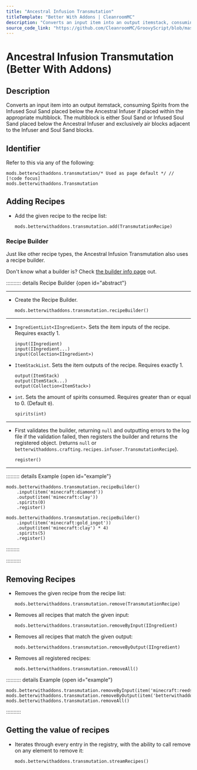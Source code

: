 ```yaml
---
title: "Ancestral Infusion Transmutation"
titleTemplate: "Better With Addons | CleanroomMC"
description: "Converts an input item into an output itemstack, consuming Spirits from the Infused Soul Sand placed below the Ancestral Infuser if placed within the appropriate multiblock. The multiblock is either Soul Sand or Infused Soul Sand placed below the Ancestral Infuser and exclusively air blocks adjacent to the Infuser and Soul Sand blocks."
source_code_link: "https://github.com/CleanroomMC/GroovyScript/blob/master/src/main/java/com/cleanroommc/groovyscript/compat/mods/betterwithaddons/Transmutation.java"
---
```


# Ancestral Infusion Transmutation (Better With Addons)

## Description

Converts an input item into an output itemstack, consuming Spirits from the Infused Soul Sand placed below the Ancestral Infuser if placed within the appropriate multiblock. The multiblock is either Soul Sand or Infused Soul Sand placed below the Ancestral Infuser and exclusively air blocks adjacent to the Infuser and Soul Sand blocks.

## Identifier

Refer to this via any of the following:

```groovy:no-line-numbers {1}
mods.betterwithaddons.transmutation/* Used as page default */ // [!code focus]
mods.betterwithaddons.Transmutation
```


## Adding Recipes

- Add the given recipe to the recipe list:

    ```groovy:no-line-numbers
    mods.betterwithaddons.transmutation.add(TransmutationRecipe)
    ```


### Recipe Builder

Just like other recipe types, the Ancestral Infusion Transmutation also uses a recipe builder.

Don't know what a builder is? Check [the builder info page](../../getting_started/builder.md) out.

:::::::::: details Recipe Builder {open id="abstract"}

---

- Create the Recipe Builder.

    ```groovy:no-line-numbers
    mods.betterwithaddons.transmutation.recipeBuilder()
    ```

---

- `IngredientList<IIngredient>`. Sets the item inputs of the recipe. Requires exactly 1.

    ```groovy:no-line-numbers
    input(IIngredient)
    input(IIngredient...)
    input(Collection<IIngredient>)
    ```

- `ItemStackList`. Sets the item outputs of the recipe. Requires exactly 1.

    ```groovy:no-line-numbers
    output(ItemStack)
    output(ItemStack...)
    output(Collection<ItemStack>)
    ```

- `int`. Sets the amount of spirits consumed. Requires greater than or equal to 0. (Default `0`).

    ```groovy:no-line-numbers
    spirits(int)
    ```

---

- First validates the builder, returning `null` and outputting errors to the log file if the validation failed, then registers the builder and returns the registered object. (returns `null` or `betterwithaddons.crafting.recipes.infuser.TransmutationRecipe`).

    ```groovy:no-line-numbers
    register()
    ```

---

::::::::: details Example {open id="example"}
```groovy:no-line-numbers
mods.betterwithaddons.transmutation.recipeBuilder()
    .input(item('minecraft:diamond'))
    .output(item('minecraft:clay'))
    .spirits(0)
    .register()

mods.betterwithaddons.transmutation.recipeBuilder()
    .input(item('minecraft:gold_ingot'))
    .output(item('minecraft:clay') * 4)
    .spirits(5)
    .register()
```

:::::::::

::::::::::

## Removing Recipes

- Removes the given recipe from the recipe list:

    ```groovy:no-line-numbers
    mods.betterwithaddons.transmutation.remove(TransmutationRecipe)
    ```

- Removes all recipes that match the given input:

    ```groovy:no-line-numbers
    mods.betterwithaddons.transmutation.removeByInput(IIngredient)
    ```

- Removes all recipes that match the given output:

    ```groovy:no-line-numbers
    mods.betterwithaddons.transmutation.removeByOutput(IIngredient)
    ```

- Removes all registered recipes:

    ```groovy:no-line-numbers
    mods.betterwithaddons.transmutation.removeAll()
    ```

:::::::::: details Example {open id="example"}
```groovy:no-line-numbers
mods.betterwithaddons.transmutation.removeByInput(item('minecraft:reeds'))
mods.betterwithaddons.transmutation.removeByOutput(item('betterwithaddons:crop_rice'))
mods.betterwithaddons.transmutation.removeAll()
```

::::::::::

## Getting the value of recipes

- Iterates through every entry in the registry, with the ability to call remove on any element to remove it:

    ```groovy:no-line-numbers
    mods.betterwithaddons.transmutation.streamRecipes()
    ```
